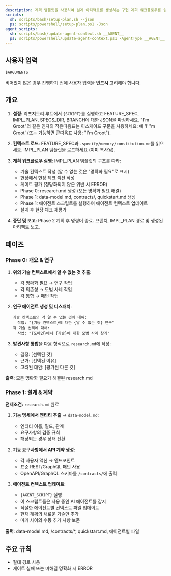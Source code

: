 ```yaml
---
description: 계획 템플릿을 사용하여 설계 아티팩트를 생성하는 구현 계획 워크플로우를 실행합니다.
scripts:
  sh: scripts/bash/setup-plan.sh --json
  ps: scripts/powershell/setup-plan.ps1 -Json
agent_scripts:
  sh: scripts/bash/update-agent-context.sh __AGENT__
  ps: scripts/powershell/update-agent-context.ps1 -AgentType __AGENT__
---
```


## 사용자 입력

```text
$ARGUMENTS
```

비어있지 않은 경우 진행하기 전에 사용자 입력을 **반드시** 고려해야 합니다.

## 개요

1. **설정**: 리포지토리 루트에서 `{SCRIPT}`를 실행하고 FEATURE_SPEC, IMPL_PLAN, SPECS_DIR, BRANCH에 대한 JSON을 파싱하세요. "I'm Groot"와 같은 인자의 작은따옴표는 이스케이프 구문을 사용하세요: 예 'I'\''m Groot' (또는 가능하면 큰따옴표 사용: "I'm Groot").

2. **컨텍스트 로드**: FEATURE_SPEC과 `.specify/memory/constitution.md`를 읽으세요. IMPL_PLAN 템플릿을 로드하세요 (이미 복사됨).

3. **계획 워크플로우 실행**: IMPL_PLAN 템플릿의 구조를 따라:
   - 기술 컨텍스트 작성 (알 수 없는 것은 "명확화 필요"로 표시)
   - 헌장에서 헌장 체크 섹션 작성
   - 게이트 평가 (정당화되지 않은 위반 시 ERROR)
   - Phase 0: research.md 생성 (모든 명확화 필요 해결)
   - Phase 1: data-model.md, contracts/, quickstart.md 생성
   - Phase 1: 에이전트 스크립트를 실행하여 에이전트 컨텍스트 업데이트
   - 설계 후 헌장 체크 재평가

4. **중단 및 보고**: Phase 2 계획 후 명령어 종료. 브랜치, IMPL_PLAN 경로 및 생성된 아티팩트 보고.

## 페이즈

### Phase 0: 개요 & 연구

1. **위의 기술 컨텍스트에서 알 수 없는 것 추출**:
   - 각 명확화 필요 → 연구 작업
   - 각 의존성 → 모범 사례 작업
   - 각 통합 → 패턴 작업

2. **연구 에이전트 생성 및 디스패치**:
   ```
   기술 컨텍스트의 각 알 수 없는 것에 대해:
     작업: "{기능 컨텍스트}에 대한 {알 수 없는 것} 연구"
   각 기술 선택에 대해:
     작업: "{도메인}에서 {기술}에 대한 모범 사례 찾기"
   ```

3. **발견사항 통합**을 다음 형식으로 `research.md`에 작성:
   - 결정: [선택된 것]
   - 근거: [선택된 이유]
   - 고려된 대안: [평가된 다른 것]

**출력**: 모든 명확화 필요가 해결된 research.md

### Phase 1: 설계 & 계약

**전제조건:** `research.md` 완료

1. **기능 명세에서 엔티티 추출** → `data-model.md`:
   - 엔티티 이름, 필드, 관계
   - 요구사항의 검증 규칙
   - 해당되는 경우 상태 전환

2. **기능 요구사항에서 API 계약 생성**:
   - 각 사용자 액션 → 엔드포인트
   - 표준 REST/GraphQL 패턴 사용
   - OpenAPI/GraphQL 스키마를 `/contracts/`에 출력

3. **에이전트 컨텍스트 업데이트**:
   - `{AGENT_SCRIPT}` 실행
   - 이 스크립트들은 사용 중인 AI 에이전트를 감지
   - 적절한 에이전트별 컨텍스트 파일 업데이트
   - 현재 계획의 새로운 기술만 추가
   - 마커 사이의 수동 추가 사항 보존

**출력**: data-model.md, /contracts/*, quickstart.md, 에이전트별 파일

## 주요 규칙

- 절대 경로 사용
- 게이트 실패 또는 미해결 명확화 시 ERROR
